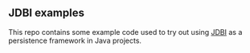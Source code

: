 JDBI examples
-------------

This repo contains some example code used to try out using [JDBI](http://jdbi.org) as a persistence framework
in Java projects.
